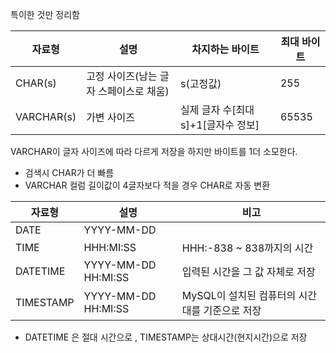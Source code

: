 특이한 것만 정리함



| 자료형     | 설명                                   | 차지하는 바이트                    | 최대 바이트 |
| ---------- | -------------------------------------- | ---------------------------------- | ----------- |
| CHAR(s)    | 고정 사이즈(남는 글자 스페이스로 채움) | s(고정값)                          | 255         |
| VARCHAR(s) | 가변 사이즈                            | 실제 글자 수[최대s]+1[글자수 정보] | 65535       |

VARCHAR이 글자 사이즈에 따라 다르게 저장을 하지만 바이트를 1더 소모한다. 

- 검색시 CHAR가 더 빠름
- VARCHAR 컬럼 길이값이 4글자보다 적을 경우 CHAR로 자동 변환



| 자료형    | 설명                | 비고                                           |
| --------- | ------------------- | ---------------------------------------------- |
| DATE      | YYYY-MM-DD          |                                                |
| TIME      | HHH:MI:SS           | HHH:-838 ~ 838까지의 시간                      |
| DATETIME  | YYYY-MM-DD HH:MI:SS | 입력된 시간을 그 값 자체로 저장                |
| TIMESTAMP | YYYY-MM-DD HH:MI:SS | MySQL이 설치된 컴퓨터의 시간대를 기준으로 저장 |

- DATETIME 은 절대 시간으로 , TIMESTAMP는 상대시간(현지시간)으로 저장
